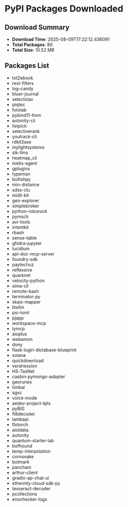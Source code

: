 # PyPI Packages Downloaded

## Download Summary
- **Download Time**: 2025-08-09T17:22:12.436091
- **Total Packages**: 80
- **Total Size**: 10.52 MB

## Packages List
- txt2ebook
- rest-filters
- log-candy
- bluer-journal
- selectolax
- piqtec
- fotolab
- pybind11-fmm
- autonity-cli
- listpick
- selectiverank
- youtrack-cli
- rdkit2ase
- mylightsystems
- sik-llms
- heatmap_cli
- metis-agent
- gplugins
- typeman
- bullishpy
- min-distance
- sdss-clu
- midil-kit
- geo-explorer
- simplebroker
- python-roborock
- pymsch
- avi-tools
- intentkit
- rbash
- sense-table
- ghidra-jupyter
- lucidium
- api-doc-mcp-server
- foundry-sdk
- paytechuz
- reflexsive
- quarknet
- velocity-python
- sima-cli
- remote-bash
- terminator-py
- skais-mapper
- litellm
- psi-toml
- pjapp
- workspace-mcp
- lymcp
- aioplus
- webamon
- dony
- flask-login-dictabase-blueprint
- solana
- quickdownload
- verahession
- HS-TasNet
- casbin-pymongo-adapter
- georunes
- timbal
- sgvc
- voice-mode
- aedev-project-tpls
- pyBIG
- ft8decoder
- lambapi
- flotorch
- aioldata
- autonity
- quantum-starter-lab
- bofhound
- temp-interpolation
- cornsnake
- botmark
- pancham
- arthur-client
- gradio-ap-chat-ui
- ethernity-cloud-sdk-py
- tesseract-decoder
- pcollections
- enochecker-logs
